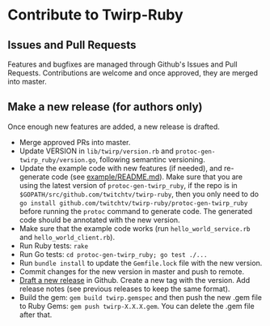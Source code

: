 # Contribute to Twirp-Ruby

## Issues and Pull Requests

Features and bugfixes are managed through Github's Issues and Pull Requests. Contributions are welcome and once approved, they are merged into master.

## Make a new release (for authors only)

Once enough new features are added, a new release is drafted.

 * Merge approved PRs into master.
 * Update VERSION in `lib/twirp/version.rb` and `protoc-gen-twirp_ruby/version.go`, following semantinc versioning.
 * Update the example code with new features (if needed), and re-generate code (see [example/README.md](example/README.md)). Make sure that you are using the latest version of `protoc-gen-twirp_ruby`, if the repo is in `$GOPATH/src/github.com/twitchtv/twirp-ruby`, then you only need to do `go install github.com/twitchtv/twirp-ruby/protoc-gen-twirp_ruby` before running the `protoc` command to generate code. The generated code should be annotated with the new version.
 * Make sure that the example code works (run `hello_world_service.rb` and `hello_world_client.rb`).
 * Run Ruby tests: `rake`
 * Run Go tests: `cd protoc-gen-twirp_ruby; go test ./...`
 * Run `bundle install` to update the `Gemfile.lock` file with the new version.
 * Commit changes for the new version in master and push to remote.
 * [Draft a new release](https://github.com/twitchtv/twirp-ruby/releases) in Github. Create a new tag with the version. Add release notes (see previous releases to keep the same format).
 * Build the gem: `gem build twirp.gemspec` and then push the new .gem file to Ruby Gems: `gem push twirp-X.X.X.gem`. You can delete the .gem file after that.
